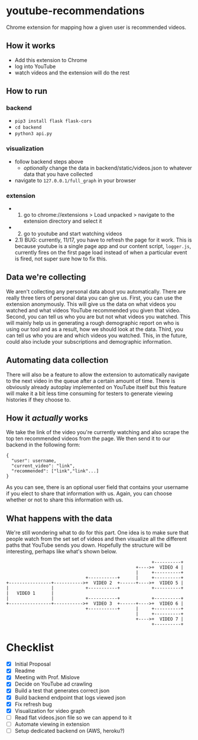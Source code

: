 # youtube-recommendations
Chrome extension for mapping how a given user is recommended videos. 

## How it works
- Add this extension to Chrome
- log into YouTube
- watch videos and the extension will do the rest

## How to run
### backend
- `pip3 install flask flask-cors`
- `cd backend`
- `python3 api.py`

### visualization
- follow backend steps above
  - *optionally* change the data in backend/static/videos.json to whatever data that you have collected
- navigate to `127.0.0.1/full_graph` in your browser

### extension
- 1) go to chrome://extensions > Load unpacked > navigate to the extension directory and select it
- 2) go to youtube and start watching videos
- 2.1) BUG: currently, 11/17, you have to refresh the page for it work. This is because youtube is a 
  single page app and our content script, `logger.js`, currently fires on the first page load instead
  of when a particular event is fired, not super sure how to fix this. 
## Data we're collecting
We aren't collecting any personal data about you automatically. There are really three
tiers of personal data you can give us. First, you can use the extension anonymously. 
This will give us the data on what videos you watched and what videos YouTube recommended
you given that video. Second, you can tell us who you are but not what videos you watched.
This will mainly help us in generating a rough demographic report on who is using our tool
and as a result, how we should look at the data. Third, you can tell us who you are and which
videos you watched. This, in the future, could also include your subscriptions and demographic
information.

## Automating data collection
There will also be a feature to allow the extension to automatically navigate to the next video 
in the queue after a certain amount of time. There is obviously already autoplay implemented on 
YouTube itself but this feature will make it a bit less time consuming for testers to generate
viewing histories if they choose to. 

## How it *actually* works
We take the link of the video you're currently watching and also scrape the top ten recommended
videos from the page. We then send it to our backend in the following form:
```
{
  "user": username,
  "current_video": "link",
  "recommended": ["link","link"...]
}
```
As you can see, there is an optional user field that contains your username if you elect to share
that information with us. Again, you can choose whether or not to share this information with us.

## What happens with the data
We're still wondering what to do for this part. One idea is to make sure that people watch from 
the set set of videos and then visualize all the different paths that YouTube sends you down.
Hopefully the structure will be interesting, perhaps like what's shown below. 

```
                                                       +----------+
                                                 +---->+  VIDEO 4 |
                                                 |     +----------+
                              +-----------+      |     +----------+
+----------------+----------->+  VIDEO 2  +------+---->+  VIDEO 5 |
|                |            +-----------+            +----------+
|   VIDEO 1      |
|                |            +-----------+            +----------+
+----------------+----------->+  VIDEO 3  +------+---->+  VIDEO 6 |
                              +-----------+      |     +----------+
                                                 |     +----------+
                                                 +---->+  VIDEO 7 |
                                                       +----------+
```

# Checklist
- [x] Initial Proposal
- [x] Readme
- [x] Meeting with Prof. Mislove
- [x] Decide on YouTube ad crawling
- [x] Build a test that generates correct json
- [x] Build backend endpoint that logs viewed json
- [x] Fix refresh bug
- [x] Visualization for video graph
- [ ] Read flat videos.json file so we can append to it
- [ ] Automate viewing in extension
- [ ] Setup dedicated backend on (AWS, heroku?)
